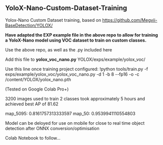 <h2>YoloX-Nano-Custom-Dataset-Training</h2>

Yolox-Nano Custom Dataset training, based on https://github.com/Megvii-BaseDetection/YOLOX/

<strong>Have adapted the EXP example file in the above repo to allow for training a YoloX-Nano model using VOC dataset to train on custom classes.</strong>

Use the above repo, as well as the .py included here 

Add this file to <strong>yolox_voc_nano.py</strong>  YOLOX/exps/example/yolox_voc/    



Use this line once training project configured:
!python tools/train.py -f exps/example/yolox_voc/yolox_voc_nano.py -d 1 -b 8 --fp16 -o -c /content/YOLOX/yolox_nano.pth

(Tested on Google Colab Pro+)

3200 images used to train 2 classes took approximately 5 hours and achieved best AP of 81.62 

map_5095: 0.8161757313333597
map_50: 0.9539941110554803




Model can be deloyed for use on mobile for close to real time object detection after ONNX conversion/optimisation



Colab Notebook to follow...
